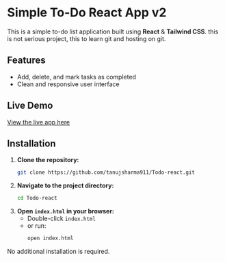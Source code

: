 # Simple To-Do React App v2

This is a simple to-do list application built using **React** & **Tailwind CSS**.
this is not serious project, this to learn git and hosting on git.

## Features

- Add, delete, and mark tasks as completed
- Clean and responsive user interface

## Live Demo

[View the live app here](https://tanujsharma911.github.io/Todo-react/)

## Installation

1. **Clone the repository:**
    ```bash
    git clone https://github.com/tanujsharma911/Todo-react.git
    ```
2. **Navigate to the project directory:**
    ```bash
    cd Todo-react
    ```
3. **Open `index.html` in your browser:**
    - Double-click `index.html`
    - or run:
      ```bash
      open index.html
      ```

No additional installation is required.